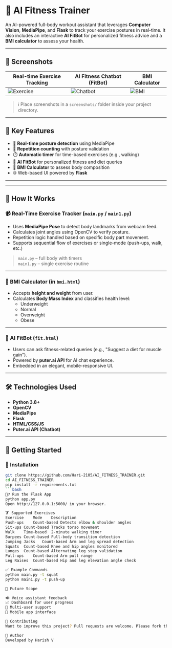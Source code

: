 # 🧠 AI Fitness Trainer

An AI-powered full-body workout assistant that leverages **Computer Vision**, **MediaPipe**, and **Flask** to track your exercise postures in real-time. It also includes an interactive **AI FitBot** for personalized fitness advice and a **BMI calculator** to assess your health.

---

## 📸 Screenshots

| Real-time Exercise Tracking | AI Fitness Chatbot (FitBot) | BMI Calculator |
|-----------------------------|-----------------------------|----------------|
| ![Exercise](screenshots/exercise_tracking.png) | ![Chatbot](screenshots/fitbot_ui.png) | ![BMI](screenshots/bmi_calculator.png) |

> ℹ️ Place screenshots in a `screenshots/` folder inside your project directory.

---


## 🧩 Key Features

- 🎯 **Real-time posture detection** using MediaPipe
- 🔁 **Repetition counting** with posture validation
- ⏱️ **Automatic timer** for time-based exercises (e.g., walking)
- 🤖 **AI FitBot** for personalized fitness and diet queries
- 🧮 **BMI Calculator** to assess body composition
- 🌐 Web-based UI powered by **Flask**

---


---

## 🧠 How It Works

### 📹 Real-Time Exercise Tracker (`main.py` / `main1.py`)
- Uses **MediaPipe Pose** to detect body landmarks from webcam feed.
- Calculates joint angles using OpenCV to verify posture.
- Repetition logic handled based on specific body part movement.
- Supports sequential flow of exercises or single-mode (push-ups, walk, etc.)

> `main.py` – full body with timers  
> `main1.py` – single exercise routine

---

### 🧮 BMI Calculator (in `bmi.html`)
- Accepts **height and weight** from user.
- Calculates **Body Mass Index** and classifies health level:
  - Underweight
  - Normal
  - Overweight
  - Obese

---

### 🤖 AI FitBot (`fit.html`)
- Users can ask fitness-related queries (e.g., "Suggest a diet for muscle gain").
- Powered by **puter.ai API** for AI chat experience.
- Embedded in an elegant, mobile-responsive UI.

---

## 🛠️ Technologies Used

- **Python 3.8+**
- **OpenCV**
- **MediaPipe**
- **Flask**
- **HTML/CSS/JS**
- **Puter.ai API (Chatbot)**

---

## 🚀 Getting Started

### 🔧 Installation

```bash
git clone https://github.com/Hari-2105/AI_FITNESS_TRAINER.git
cd AI_FITNESS_TRAINER
pip install -r requirements.txt
```bash
🏃‍♂️ Run the Flask App
python app.py
Open http://127.0.0.1:5000/ in your browser.

🏋️ Supported Exercises
Exercise	Mode	Description
Push-ups	Count-based	Detects elbow & shoulder angles
Sit-ups	Count-based	Tracks torso movement
Walk	Time-based	2-minute walking timer
Burpees	Count-based	Full-body transition detection
Jumping Jacks	Count-based	Arm and leg spread detection
Squats	Count-based	Knee and hip angles monitored
Lunges	Count-based	Alternating leg step validation
Pull-ups	Count-based	Arm pull range
Leg Raises	Count-based	Hip and leg elevation angle check

✅ Example Commands
python main.py -t squat
python main1.py -t push-up

🔮 Future Scope

🔊 Voice assistant feedback
📈 Dashboard for user progress
👥 Multi-user support
📱 Mobile app interface

🤝 Contributing
Want to improve this project? Pull requests are welcome. Please fork this repository and open a PR after making necessary changes.

🙋 Author
Developed by Harish V

